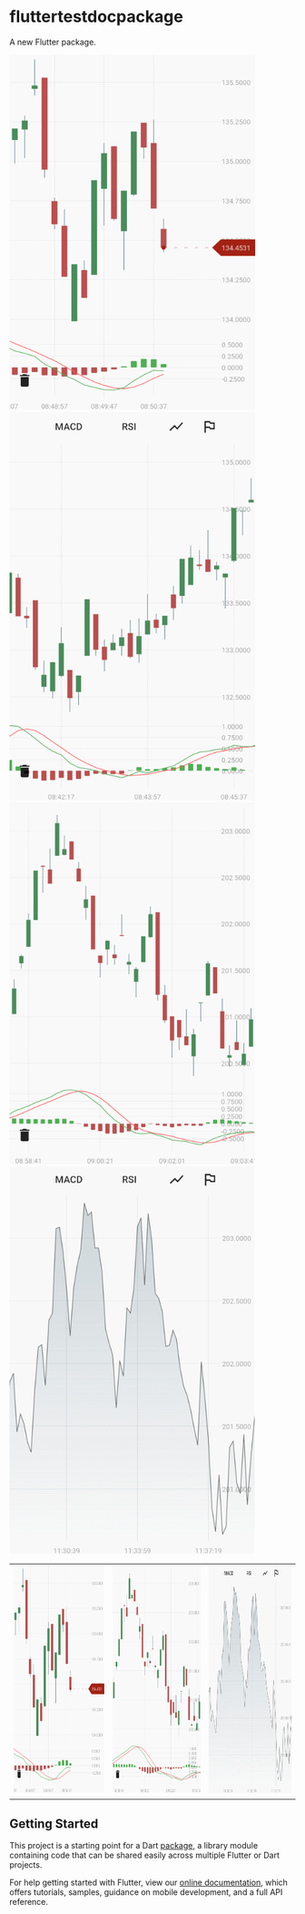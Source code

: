 # fluttertestdocpackage

A new Flutter package.


![live_update](https://github.com/ramin-vakili/flutter-test-doc-package/blob/master/screen_shots/live_update.gif) ![tooltip_crosshair](https://github.com/ramin-vakili/flutter-test-doc-package/blob/master/screen_shots/tooltip_crosshair.gif)
![zoom_scroll](https://github.com/ramin-vakili/flutter-test-doc-package/blob/master/screen_shots/zoom_scroll.gif) ![add_remove_dynamically](https://github.com/ramin-vakili/flutter-test-doc-package/blob/master/screen_shots/add_remove_dynamically.gif)


| | |  |
| ------------------ | ------------------ | ------------------ |
| <img src="https://github.com/ramin-vakili/flutter-test-doc-package/blob/master/screen_shots/live_update.gif" height="400" alt="Screenshot"/>  | <img src="https://github.com/ramin-vakili/flutter-test-doc-package/blob/master/screen_shots/zoom_scroll.gif" height="400" alt="Screenshot"/>  | <img src="https://github.com/ramin-vakili/flutter-test-doc-package/blob/master/screen_shots/add_remove_dynamically.gif" height="400" alt="Screenshot"/>  |
| | |  |

## Getting Started

This project is a starting point for a Dart
[package](https://flutter.dev/developing-packages/),
a library module containing code that can be shared easily across
multiple Flutter or Dart projects.

For help getting started with Flutter, view our 
[online documentation](https://flutter.dev/docs), which offers tutorials, 
samples, guidance on mobile development, and a full API reference.
